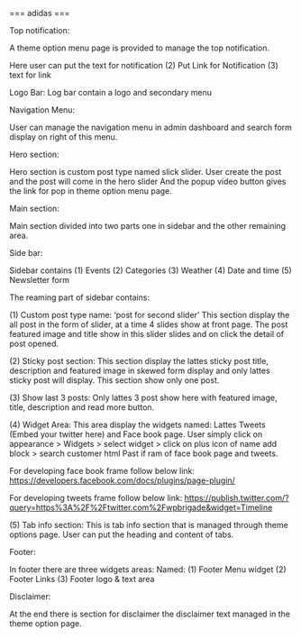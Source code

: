 === adidas ===

Top  notification: 

A theme option menu page is provided to manage the top notification.

Here user can put the text for notification (2) Put Link for Notification (3) text for link

Logo Bar:
Log bar contain a logo and secondary menu

Navigation Menu: 

User can manage the navigation menu in admin dashboard and search form display on right of this menu.

Hero section:

Hero section is custom post type named slick slider. User create the post and the post will come in the hero slider 
 And the popup video button gives the link for pop in theme option menu page.
	
Main section:

Main section divided into two parts one in sidebar and the other remaining area.

Side bar: 

Sidebar contains (1) Events (2) Categories (3) Weather (4) Date and time (5) Newsletter form

The reaming part of sidebar contains:

(1)	Custom post type name: ‘post for  second slider’
This section display the all post in the form of slider, at a time 4 slides show at front page.
The post featured image and title show in this slider slides and on click the detail of post opened.

(2)	Sticky post section:
This section display the lattes sticky post title, description and featured image in skewed form display and only lattes sticky post will display. This section show only one post. 

(3)	Show last 3 posts:
Only lattes 3 post show here with featured image, title, description and read more button.


(4)	Widget Area: 
This area display the widgets named: Lattes Tweets (Embed your twitter here) and Face book page.  User simply click on appearance > Widgets > select widget > click on plus icon of name add block > search customer html Past if ram of face book page and tweets. 


For developing face book frame follow below link: 
https://developers.facebook.com/docs/plugins/page-plugin/

For developing tweets frame follow below link: 
https://publish.twitter.com/?query=https%3A%2F%2Ftwitter.com%2Fwpbrigade&widget=Timeline


(5)	Tab info section:
This is tab info section that is managed through theme options page. User can put the heading and content of tabs.


Footer: 

In footer there are three widgets areas:
Named: (1) Footer Menu widget (2) Footer Links (3) Footer logo & text area 


Disclaimer:

 At the end there is section for disclaimer the disclaimer text managed in the theme option page. 

